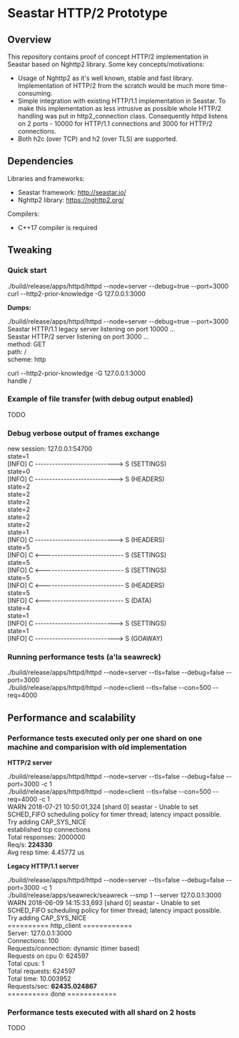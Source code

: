 # Seastar HTTP/2 Prototype
## Overview
This repository contains proof of concept HTTP/2 implementation in Seastar based on Nghttp2 library.
Some key concepts/motivations:
* Usage of Nghttp2 as it's well known, stable and fast library. Implementation of HTTP/2 from the scratch would be much more time-consuming.
* Simple integration with existing HTTP/1.1 implementation in Seastar. To make this implementation as less intrusive as possible whole HTTP/2
  handling was put in http2_connection class. Consequently httpd listens on 2 ports - 10000 for HTTP/1.1 connections and 3000 for HTTP/2 connections.
* Both h2c (over TCP) and h2 (over TLS) are supported.    
## Dependencies
Libraries and frameworks:
* Seastar framework: http://seastar.io/
* Nghttp2 library: https://nghttp2.org/

Compilers:
* C++17 compiler is required
## Tweaking
### Quick start

./build/release/apps/httpd/httpd --node=server --debug=true --port=3000  
curl --http2-prior-knowledge -G 127.0.0.1:3000  

**Dumps:**

./build/release/apps/httpd/httpd --node=server --debug=true --port=3000  
Seastar HTTP/1.1 legacy server listening on port 10000 ...  
Seastar HTTP/2 server listening on port 3000 ...  
method: GET  
path: /  
scheme: http  

curl --http2-prior-knowledge -G 127.0.0.1:3000  
handle /  

### Example of file transfer (with debug output enabled)

TODO

### Debug verbose output of frames exchange

new session: 127.0.0.1:54700  
state=1  
[INFO] C ----------------------------> S (SETTINGS)  
state=0  
[INFO] C ----------------------------> S (HEADERS)  
state=2  
state=2  
state=2  
state=2  
state=2  
state=2  
state=1  
[INFO] C ----------------------------> S (HEADERS)   
state=5  
[INFO] C <---------------------------- S (SETTINGS)  
state=5  
[INFO] C <---------------------------- S (SETTINGS)  
state=5  
[INFO] C <---------------------------- S (HEADERS)  
state=5  
[INFO] C <---------------------------- S (DATA)  
state=4  
state=1  
[INFO] C ----------------------------> S (SETTINGS)  
state=1  
[INFO] C ----------------------------> S (GOAWAY)  

### Running performance tests (a'la seawreck)

./build/release/apps/httpd/httpd --node=server --tls=false --debug=false --port=3000  
./build/release/apps/httpd/httpd --node=client --tls=false --con=500 --req=4000    

## Performance and scalability

### Performance tests executed only per one shard on one machine and comparision with old implementation 

**HTTP/2 server**

./build/release/apps/httpd/httpd --node=server --tls=false --debug=false --port=3000 -c 1  
./build/release/apps/httpd/httpd --node=client --tls=false --con=500 --req=4000 -c 1  
WARN  2018-07-21 10:50:01,324 [shard 0] seastar - Unable to set SCHED_FIFO scheduling policy for timer thread; latency impact   possible. Try adding CAP_SYS_NICE  
established tcp connections  
Total responses: 2000000  
Req/s: **224330**  
Avg resp time: 4.45772 us  

**Legacy HTTP/1.1 server**  

./build/release/apps/httpd/httpd --node=server --tls=false --debug=false --port=3000 -c 1  
./build/release/apps/seawreck/seawreck --smp 1 --server 127.0.0.1:3000  
WARN  2018-06-09 14:15:33,693 [shard 0] seastar - Unable to set SCHED_FIFO scheduling policy for timer thread; latency impact   possible. Try adding CAP_SYS_NICE  
========== http_client ============  
Server: 127.0.0.1:3000  
Connections: 100  
Requests/connection: dynamic (timer based)  
Requests on cpu  0: 624597  
Total cpus: 1  
Total requests: 624597  
Total time: 10.003952  
Requests/sec: **62435.024867**  
==========     done     ============  

### Performance tests executed with all shard on 2 hosts

TODO
